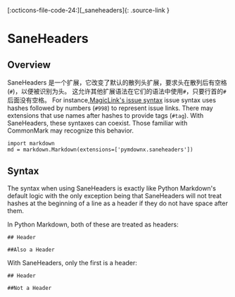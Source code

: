 [:octicons-file-code-24:][_saneheaders]{: .source-link }

# SaneHeaders

## Overview

SaneHeaders 是一个扩展，它改变了默认的散列头扩展，要求头在散列后有空格(`#`)，以便被识别为头。
这允许其他扩展语法在它们的语法中使用`#`，只要行首的`#`后面没有空格。
For instance,[MagicLink's issue syntax](./magiclink.md#issues-and-pull-requests) issue syntax uses hashes followed by numbers (`#998`) to represent issue links. There may extensions that use names after hashes to provide tags (`#tag`).
With SaneHeaders, these syntaxes can coexist. Those familiar with CommonMark may recognize this behavior.

```py3
import markdown
md = markdown.Markdown(extensions=['pymdownx.saneheaders'])
```

## Syntax

The syntax when using SaneHeaders is exactly like Python Markdown's default logic with the only exception being that
SaneHeaders will not treat hashes at the beginning of a line as a header if they do not have space after them.

In Python Markdown, both of these are treated as headers:

```
## Header

##Also a Header
```

With SaneHeaders, only the first is a header:

```
## Header

##Not a Header
```
